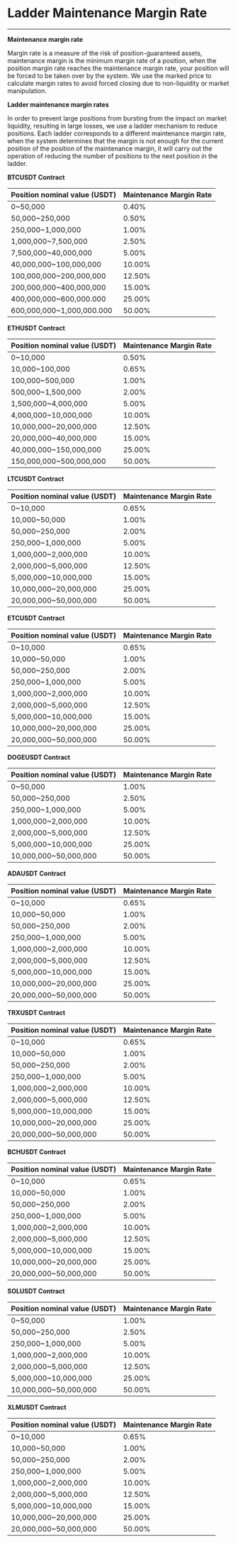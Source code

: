 # **Ladder Maintenance Margin Rate**

---

**Maintenance margin rate**

Margin rate is a measure of the risk of position-guaranteed assets, maintenance margin is the minimum margin rate of a position, when the position margin rate reaches the maintenance margin rate, your position will be forced to be taken over by the system. We use the marked price to calculate margin rates to avoid forced closing due to non-liquidity or market manipulation.

**Ladder maintenance margin rates**

In order to prevent large positions from bursting from the impact on market liquidity, resulting in large losses, we use a ladder mechanism to reduce positions. Each ladder corresponds to a different maintenance margin rate, when the system determines that the margin is not enough for the current position of the position of the maintenance margin, it will carry out the operation of reducing the number of positions to the next position in the ladder.


**BTCUSDT Contract**

| Position nominal value (USDT) | Maintenance Margin Rate |
| ----------------------------- | ----------------------- |
| 0~50,000                      | 0.40%                   |
| 50,000~250,000                | 0.50%                   |
| 250,000~1,000,000             | 1.00%                   |
| 1,000,000~7,500,000           | 2.50%                   |
| 7,500,000~40,000,000          | 5.00%                   |
| 40,000,000~100,000,000        | 10.00%                  |
| 100,000,000~200,000,000       | 12.50%                  |
| 200,000,000~400,000,000       | 15.00%                  |
| 400,000,000~600,000.000       | 25.00%                  |
| 600,000,000~1,000,000.000     | 50.00%                  |

**ETHUSDT Contract**

| Position nominal value (USDT) | Maintenance Margin Rate |
| ----------------------------- | ----------------------- |
| 0~10,000                      | 0.50%                   |
| 10,000~100,000                | 0.65%                   |
| 100,000~500,000               | 1.00%                   |
| 500,000~1,500,000             | 2.00%                   |
| 1,500,000~4,000,000           | 5.00%                   |
| 4,000,000~10,000,000          | 10.00%                  |
| 10,000,000~20,000,000         | 12.50%                  |
| 20,000,000~40,000,000         | 15.00%                  |
| 40,000,000~150,000,000        | 25.00%                  |
| 150,000,000~500,000,000       | 50.00%                  |

**LTCUSDT Contract**

| Position nominal value (USDT) | Maintenance Margin Rate |
| ----------------------------- | ----------------------- |
| 0~10,000                      | 0.65%                   |
| 10,000~50,000                 | 1.00%                   |
| 50,000~250,000                | 2.00%                   |
| 250,000~1,000,000             | 5.00%                   |
| 1,000,000~2,000,000           | 10.00%                  |
| 2,000,000~5,000,000           | 12.50%                  |
| 5,000,000~10,000,000          | 15.00%                  |
| 10,000,000~20,000,000         | 25.00%                  |
| 20,000,000~50,000,000         | 50.00%                  |

**ETCUSDT Contract**

| Position nominal value (USDT) | Maintenance Margin Rate |
| ----------------------------- | ----------------------- |
| 0~10,000                      | 0.65%                   |
| 10,000~50,000                 | 1.00%                   |
| 50,000~250,000                | 2.00%                   |
| 250,000~1,000,000             | 5.00%                   |
| 1,000,000~2,000,000           | 10.00%                  |
| 2,000,000~5,000,000           | 12.50%                  |
| 5,000,000~10,000,000          | 15.00%                  |
| 10,000,000~20,000,000         | 25.00%                  |
| 20,000,000~50,000,000         | 50.00%                  |

**DOGEUSDT Contract**

| Position nominal value (USDT) | Maintenance Margin Rate |
| ----------------------------- | ----------------------- |
| 0~50,000                      | 1.00%                   |
| 50,000~250,000                | 2.50%                   |
| 250,000~1,000,000             | 5.00%                   |
| 1,000,000~2,000,000           | 10.00%                  |
| 2,000,000~5,000,000           | 12.50%                  |
| 5,000,000~10,000,000          | 25.00%                  |
| 10,000,000~50,000,000         | 50.00%                  |

**ADAUSDT Contract**

| Position nominal value (USDT) | Maintenance Margin Rate |
| ----------------------------- | ----------------------- |
| 0~10,000                      | 0.65%                   |
| 10,000~50,000                 | 1.00%                   |
| 50,000~250,000                | 2.00%                   |
| 250,000~1,000,000             | 5.00%                   |
| 1,000,000~2,000,000           | 10.00%                  |
| 2,000,000~5,000,000           | 12.50%                  |
| 5,000,000~10,000,000          | 15.00%                  |
| 10,000,000~20,000,000         | 25.00%                  |
| 20,000,000~50,000,000         | 50.00%                  |

**TRXUSDT Contract**

| Position nominal value (USDT) | Maintenance Margin Rate |
| ----------------------------- | ----------------------- |
| 0~10,000                      | 0.65%                   |
| 10,000~50,000                 | 1.00%                   |
| 50,000~250,000                | 2.00%                   |
| 250,000~1,000,000             | 5.00%                   |
| 1,000,000~2,000,000           | 10.00%                  |
| 2,000,000~5,000,000           | 12.50%                  |
| 5,000,000~10,000,000          | 15.00%                  |
| 10,000,000~20,000,000         | 25.00%                  |
| 20,000,000~50,000,000         | 50.00%                  |

**BCHUSDT Contract**

| Position nominal value (USDT) | Maintenance Margin Rate |
| ----------------------------- | ----------------------- |
| 0~10,000                      | 0.65%                   |
| 10,000~50,000                 | 1.00%                   |
| 50,000~250,000                | 2.00%                   |
| 250,000~1,000,000             | 5.00%                   |
| 1,000,000~2,000,000           | 10.00%                  |
| 2,000,000~5,000,000           | 12.50%                  |
| 5,000,000~10,000,000          | 15.00%                  |
| 10,000,000~20,000,000         | 25.00%                  |
| 20,000,000~50,000,000         | 50.00%                  |

**SOLUSDT Contract**

| Position nominal value (USDT) | Maintenance Margin Rate |
| ----------------------------- | ----------------------- |
| 0~50,000                      | 1.00%                   |
| 50,000~250,000                | 2.50%                   |
| 250,000~1,000,000             | 5.00%                   |
| 1,000,000~2,000,000           | 10.00%                  |
| 2,000,000~5,000,000           | 12.50%                  |
| 5,000,000~10,000,000          | 25.00%                  |
| 10,000,000~50,000,000         | 50.00%                  |

**XLMUSDT Contract**

| Position nominal value (USDT) | Maintenance Margin Rate |
| ----------------------------- | ----------------------- |
| 0~10,000                      | 0.65%                   |
| 10,000~50,000                 | 1.00%                   |
| 50,000~250,000                | 2.00%                   |
| 250,000~1,000,000             | 5.00%                   |
| 1,000,000~2,000,000           | 10.00%                  |
| 2,000,000~5,000,000           | 12.50%                  |
| 5,000,000~10,000,000          | 15.00%                  |
| 10,000,000~20,000,000         | 25.00%                  |
| 20,000,000~50,000,000         | 50.00%                  |
